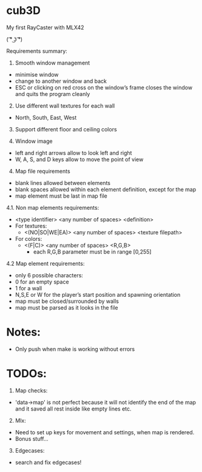 # cub3D
My first RayCaster with MLX42

( ͡° ͜ʖ ͡°) 

Requirements summary:

1. Smooth window management
  - minimise window
  - change to another window and back
  - ESC or clicking on red cross on the window’s frame closes the window and quits the program cleanly

2. Use different wall textures for each wall
  - North, South, East, West

3. Support different floor and ceiling colors

4. Window image
  - left and right arrows allow to look left and right
  - W, A, S, and D keys allow to move the point of view

4. Map file requirements
  - blank lines allowed between elements
  - blank spaces allowed within each element definition, except for the map
  - map element must be last in map file

4.1. Non map elements requirements:
  - \<type identifier\> \<any number of spaces\> \<definition\>
  - For textures:
    - \<(NO|SO|WE|EA)\> \<any number of spaces\> \<texture filepath\>
  - For colors:
    - <(F|C)> \<any number of spaces\> \<R,G,B\>
      - each R,G,B parameter must be in range [0,255]

4.2 Map element requirements:
  - only 6 possible characters:
  - 0 for an empty space
  - 1 for a wall
  - N,S,E or W for the player’s start position and spawning orientation
  - map must be closed/surrounded by walls
  - map must be parsed as it looks in the file

# Notes:

- Only push when make is working without errors

# TODOs:

1. Map checks:
- 'data->map' is not perfect because it will not identify the end of the map and it saved all rest inside like empty lines etc.

2. Mlx:
- Need to set up keys for movement and settings, when map is rendered.
- Bonus stuff...

3. Edgecases:
- search and fix edgecases!
